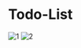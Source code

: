 # Todo-List

![1](https://user-images.githubusercontent.com/107196337/213885990-8e2ca381-0e0d-40b6-831b-a599d94f55de.png)
![2](https://user-images.githubusercontent.com/107196337/213885993-72a16978-5640-432f-84e6-dd9f4c40313b.png)
